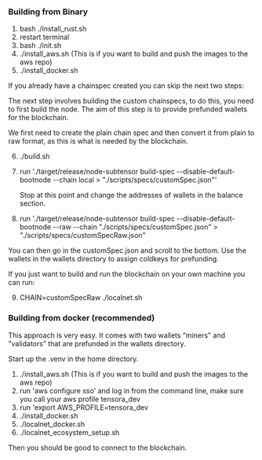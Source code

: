 ### Building from Binary 

1. bash ./install_rust.sh
2. restart terminal
3. bash ./init.sh
4. ./install_aws.sh    (This is if you want to build and push the images to the aws repo)
5. ./install_docker.sh

If you already have a chainspec created you can skip the next two steps:

The next step involves building the custom chainspecs, to do this, you need to first build the node. The aim of this step is to provide prefunded wallets for the blockchain.

We first need to create the plain chain spec and then convert it from plain to raw format, as this is what is needed by the blockchain. 

6. ./build.sh
7. run './target/release/node-subtensor build-spec --disable-default-bootnode --chain local > "./scripts/specs/customSpec.json"'

    Stop at this point and change the addresses of wallets in the balance section. 

8. run './target/release/node-subtensor build-spec --disable-default-bootnode --raw --chain "./scripts/specs/customSpec.json" > "./scripts/specs/customSpecRaw.json"

You can then go in the customSpec.json and scroll to the bottom. Use the wallets in the wallets directory to assign coldkeys for prefunding.

If you just want to build and run the blockchain on your own machine you can run: 

9. CHAIN=customSpecRaw ./localnet.sh


### Building from docker (recommended)

This approach is very easy. It comes with two wallets "miners" and "validators" that are prefunded in the wallets directory. 

Start up the .venv in the home directory.

1. ./install_aws.sh    (This is if you want to build and push the images to the aws repo)
3. run 'aws configure sso' and log in from the command line, make sure you call your aws profile tensora_dev
4. run 'export AWS_PROFILE=tensora_dev
5. ./install_docker.sh
6. ./localnet_docker.sh
7. ./localnet_ecosystem_setup.sh

Then you should be good to connect to the blockchain. 